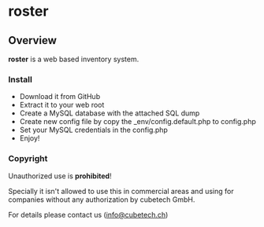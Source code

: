 # roster


## Overview

**roster** is a web based inventory system.

### Install

- Download it from GitHub
- Extract it to your web root
- Create a MySQL database with the attached SQL dump
- Create new config file by copy the _env/config.default.php to config.php
- Set your MySQL credentials in the config.php
- Enjoy!

### Copyright 

Unauthorized use is **prohibited**!

Specially it isn't allowed to use this in commercial areas and using for companies without any authorization by cubetech GmbH.

For details please contact us (<info@cubetech.ch>)

